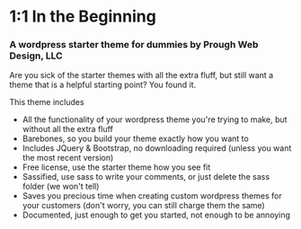 # 1:1 In the Beginning
### A wordpress starter theme for dummies by Prough Web Design, LLC

Are you sick of the starter themes with all the extra fluff, but still want a theme that is a helpful starting point?  You found it.

This theme includes

* All the functionality of your wordpress theme you're trying to make, but without all the extra fluff
* Barebones, so you build your theme exactly how you want to
* Includes JQuery & Bootstrap, no downloading required (unless you want the most recent version)
* Free license, use the starter theme how you see fit
* Sassified, use sass to write your comments, or just delete the sass folder (we won't tell)
* Saves you precious time when creating custom wordpress themes for your customers (don't worry, you can still charge them the same)
* Documented, just enough to get you started, not enough to be annoying
